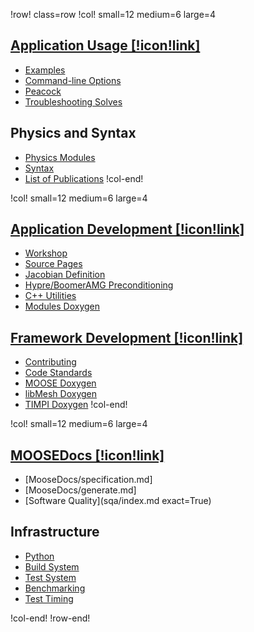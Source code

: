 !row! class=row
!col! small=12 medium=6 large=4
## [Application Usage [!icon!link]](application_usage/index.md)

- [Examples](examples/index.md)
- [Command-line Options](command_line_usage.md)
- [Peacock](peacock.md)
- [Troubleshooting Solves](failed_solves.md)

## Physics and Syntax

- [Physics Modules](modules/index.md)
- [Syntax](syntax/index.md)
- [List of Publications](publications.md)
!col-end!

!col! small=12 medium=6 large=4
## [Application Development [!icon!link]](application_development/index.md)

- [Workshop](https://mooseframework.org/workshop)
- [Source Pages](source/index.md)
- [Jacobian Definition](/jacobian_definition.md)
- [Hypre/BoomerAMG Preconditioning](hypre.md)
- [C++ Utilities](utils/index.md)
- [Modules Doxygen](http://mooseframework.org/docs/doxygen/modules/classes.html)

## [Framework Development [!icon!link]](framework_development/index.md)

- [Contributing](framework_development/contributing.md)
- [Code Standards](code_standards.md)
- [MOOSE Doxygen](https://mooseframework.org/docs/doxygen/moose/classes.html)
- [libMesh Doxygen](https://mooseframework.org/docs/doxygen/libmesh/classes.html)
- [TIMPI Doxygen](https://mooseframework.org/docs/doxygen/timpi/classes.html)
!col-end!

!col! small=12 medium=6 large=4
## [MOOSEDocs [!icon!link]](MooseDocs/index.md)

- [MooseDocs/specification.md]
- [MooseDocs/generate.md]
- [Software Quality](sqa/index.md exact=True)

## Infrastructure

- [Python](python/index.md)
- [Build System](/build_system.md)
- [Test System](/test_system.md)
- [Benchmarking](/performance_benchmarking.md)
- [Test Timing](https://mooseframework.org/docs/timing/)

!col-end!
!row-end!

